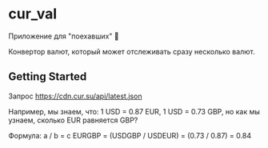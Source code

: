 # cur_val

Приложение для "поехавших" 🚜 

Конвертор валют, который может отслеживать сразу несколько валют.

## Getting Started

Запрос
https://cdn.cur.su/api/latest.json

Например, мы знаем, что:
1 USD = 0.87 EUR,
1 USD = 0.73 GBP,
но как мы узнаем, сколько EUR равняется GBP?

Формула: a / b = c
EURGBP = (USDGBP / USDEUR) = (0.73 / 0.87) = 0.84
